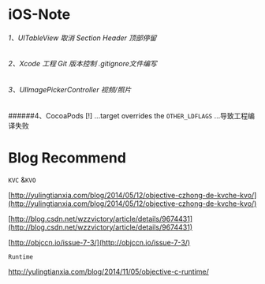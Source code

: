 # iOS-Note
###### 1、UITableView 取消 Section Header 顶部停留
###### 2、Xcode 工程 Git 版本控制 .gitignore文件编写

###### 3、UIImagePickerController 视频/照片

######4、CocoaPods [!] ...target overrides the `OTHER_LDFLAGS` ...导致工程编译失败


# Blog Recommend

`KVC` &`KVO` 

 [http://yulingtianxia.com/blog/2014/05/12/objective-czhong-de-kvche-kvo/](http://yulingtianxia.com/blog/2014/05/12/objective-czhong-de-kvche-kvo/) 

[http://blog.csdn.net/wzzvictory/article/details/9674431](http://blog.csdn.net/wzzvictory/article/details/9674431)

[http://objccn.io/issue-7-3/](http://objccn.io/issue-7-3/)			

`Runtime`

 http://yulingtianxia.com/blog/2014/11/05/objective-c-runtime/ 